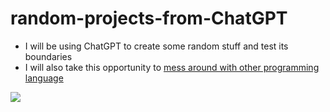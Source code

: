 # random-projects-from-ChatGPT

- I will be using ChatGPT to create some random stuff and test its boundaries
- I will also take this opportunity to [mess around with other programming language](https://github.com/cpp-johnny/random-projects-from-ChatGPT/search?l=Brainfuck)



![](https://img.shields.io/github/last-commit/cpp-johnny/random-projects-from-ChatGPT?style=flat-square)
